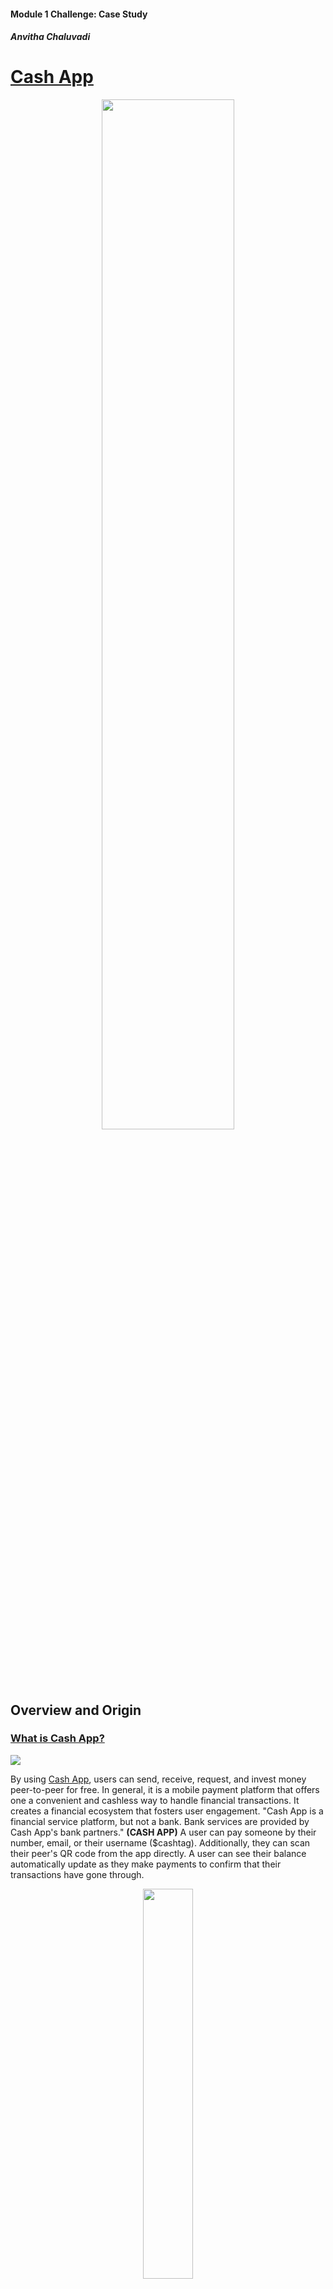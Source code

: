 #### Module 1 Challenge: Case Study
##### Anvitha Chaluvadi


# **[Cash App](https://cash.app/)** 



<p align="center">
 <img src ="https://hiswillrecords.com/wp-content/uploads/2022/03/CashApp-NuDILIGENCE.gif" width =65% height 30%=/>
 </p>

## Overview and Origin
### **<ins>What is Cash App?</ins>**
![](https://images.squarespace-cdn.com/content/v1/54107bc9e4b0f7682188312b/1517689855505-1PQU75BQNTUJUSJT4MOO/AD_v4.gif?format=1500w)

 
By using [Cash App](https://cash.app/), users can send, receive, request, and invest money peer-to-peer for free. In general, it is a mobile payment platform that offers one a convenient and cashless way to handle financial transactions. It creates a financial ecosystem that fosters user engagement. "Cash App is a financial service platform, but not a bank. Bank services are provided by Cash App's bank partners." **(CASH APP)** A user can pay someone by their number, email, or their username ($cashtag). Additionally, they can scan their peer's QR code from the app directly. A user can see their balance automatically update as they make payments to confirm that their transactions have gone through.


<p align="center">
<img src ="https://images.squarespace-cdn.com/content/v1/62f4893a27abcd6016069aca/1660267673265-5E60M9BOLKWESXMELVHR/image-asset.gif" width =40% height 30%=/>
</p>


Not only is Cash App used for personal transactions, you can also use it to send and receive stocks and bitcoin. **(TIME)** One can purchase stocks using one's funds in their Cash App balance. If there are insufficient funds in their Cash App balance, the remaining balance would be debited from their linked debit card. Additionally, stocks can be scheduled any time of the day (24/7), but would be completed during market hours. You can set up automatic purchases of stock every day, every week, or 2 times a week.**(CASH APP)**


<p align="center">
<img src ="https://images.squarespace-cdn.com/content/v1/62f4893a27abcd6016069aca/1660267706766-ZEFONB2M1XM0KZBECLTQ/image-asset.gif" width =60% height 30%=/>
</p>


Rather than dealing with the time-consuming nature and expensive fee of a bank. Cash App makes it easier for one to manage their money. The platform is easy to use and provides a user-friendly interface. It allows them to access their investments quickly and efficiently on the go. Also, it provides its users with a secure digital wallet to store their money.

Given its wide range of features and capabilities, Cash App is ideal tool for managing one's finances.


### **<ins>When was the company incorporated?</ins>**
 The company was incorporated on October 15, 2013. It was formerly known as Square Cash before it became Cash App. **(WIKI)**


### **<ins>Who are the founders of the company?</ins>**


Cash App is operated and developed by [Block Inc](https://block.xyz/). formerly known as Square Inc. It was officially renamed in December, 2021. It is based in San Francisco, California and it is "a leader in the financial technology industry"**(TIMES)**. Block Inc. and Cash App founders are Jack Dorsey and Jim McKelvey.**(WIKI)** Dorsey founded Block Inc. and McKelvey serves as the Chief Technology Officer at Block Inc. and Cash App. **(BITKAN)**
<p align="center">
<img src ="https://s29.q4cdn.com/628966176/files/design/nav_gif.gif" width =50% height 30%=/>
</p>


* Jack Dorsey
   * Dorsey is the CEO of Block Inc. Although, at the time, Dorsey owned Twitter, Cash App was not affiliated with it.
   * As an entrepreneur, Dorsey started his first company, Block Inc, it was a mobile-payments company that provided credit-card transaction devices and software. By 2012, it had over two million users.


* Jim McKelvey
   * McKelvey co-founded Block Inc. with Dorsey after he had trouble selling a $2,000 art piece from his studio. He also co-founded Twitter alongside Dorsey. He owns 5% of Block and has a net income of $270 million from selling Block shares.
   * As an entrepreneur, he has at least 7 companies that range from a CD cabinet maker to a glass blowing studio


Notable Staff:
* Keith Rabois:
Former COO/VP Engagement & Strategy Cash App


* Tom Kakuei:
Former VP Engineering & Engagement, now EVP Strategic Initiatives for Cash App.



### **<ins>How did the idea for the company (or project) come about?</ins>**

 The idea was created in 2013 during a company hackathon. It was developed with a purpose to make electronic payments between peers simple for things like splitting a bill at a restaurant or separating/sharing costs for an AirBnB rental.

The concept of cost splitting was not new given the presence of Venmo as well as Google’s P2P payments functionality. Square’s product was not that sophisticated when it was initially introduced. **(FINTECH TAKES)**

### **<ins>How is the company funded? How much funding have they received?</ins>**


Their income is derived from users withdrawing funds from the app to their linked bank accounts. **(WIKI UNDER FINANCES)**. Furthermore, Cash App primarily generates revenue by charging fees for transactions specific to businesses and individuals, such as subscription services and selling Bitcoin to customers. They offer 2 types of deposits to their users, which includes standard and instant. **(CASH APP WEBSITE)**


* Standard Deposit:
  * Free and can arrive 1-3 business says to their bank account.


* Instant Deposit:
  * 0.5%-1.75% fee (with a minimum fee of $0.25) and is instant to their debit card. Sending from a credit card would be subject to a 3% fee.


An additional revenue source is through its subscription services, such as Cash Cards. A Cash Card is a physical or digital debit card that allows users to make purchases directly linked to their Cash App balance instead of their bank balance. Cardholders also have the option to add the card to their Apple Wallet. 

<p align="center">
<img src ="https://images.squarespace-cdn.com/content/v1/54ceaa47e4b0b90ad0d67952/1114c834-5949-4b01-9bb1-a4b38c7dc692/2022Q1_B_Cash_Card_Animation_Line_Phase1_Customization_Light_MakeYourDebitCardYours_9x16.gif" width =40% height 30%=/>
</p>


Cash App's largest revenue generator is its Bitcoin segment. Not only is there a 1% to 4% in what Bitcoin exchanges and individuals pay for Bitcoin, but there is a service fee that is charged for selling Bitcoin to its customers. Cash App is able to generate additional revenue on the exchange it facilitates by factoring these differences into the price it offers its users. **(INVESTOPEDIA)**


Additionally, they received external funding from various investors. They have raised a total of $1.9 billion in funding, "which saw profits rise 27% and 15%, respectively, from a year earlier." **(BBN BLOOMBERG)**

![](images/ResultQ1.png)

## Business Activities

### **<ins>What specific financial problem is the company or project trying to solve?</ins>**

> “Our competitors have seen that, and definitely take advantage of the fact that we have a gap specifically in outbound sales,” Dorsey said at the bank’s global technology, media and communications conference. “And we’re figuring out more of a balance there, and not being so stubborn about being technology-first and -focused.” **(PAYMENT DIVE)**


Cash App and Block Inc. are expanding efforts to develop services that are more personalized and provide the general population with tools that allow them to make more informed decisions through AI. 

### **<ins>Who is the company's intended customer?  Is there any information about the market size of this set of customers?</ins>**
 
 Cash App initially developed its services tailoring it to teen demographic. However, today, minors and adults use the app. If a minor obtains permission from their parent(s), they gain expanded access and use features like direct deposit, bitcoin, and stocks. 
 
 Cash App is also more likely to be used by low-income consumers in the U.S. According to data from Pew Research Center, which was released in September of 2022, lower-income consumers comprised twice the share than of upper-income consumers using Cash App in the U.S., specifically by 36% to 18%. **(PAYMENT DIVE)**

 Additionally, Pew Research Center discovered the usage of users by age group.

* More Likely to use Cash App
 
    * 40% - 18 to 19 year olds
    * 30% - 49 years olds

* Less Likely to use Cash App

    * 19% - 50 to 64 year olds
    * 9% - 65+ years olds 

Cash App is available both in the U.S. and the U.K. When a user sends money between the U.K or the U.S., "Cash App will convert the payment from the origin currency to the destination currency based on the mid-market exchange rate at the time the payment is created" **(TIMES)**

Small businesses and entrepreneurs are another target population that utilize Cash App. They are able to connect with customers by sharing their Cash App QR code, $Cashtag (username), email, or phone number associated with their account. Businesses can be paid instantly through Cash App. A business account, Cash for Business, can be created for free and would not need any hardware to process business payments. However, there is a fee for business transactions. Accounts do not pay fees for instant deposits to a business's checking account. **(TIMES)**

### **<ins>What solution does this company offer that their competitors do not or cannot offer? (What is the unfair advantage they utilize?)</ins>**


Cash App beats its competitors by encouraging user loyalty and retention through its unique services. It also has a benefit by fostering relationships with its partner retailers, which provide users with exclusive deals and promotions. Overall, its reputation and user trust gives it a competitive edge over other competitors.


**Note:** A user can choose to save money on this platform through the "Money" tab. It allows them to set savings goals and track them.**(TIME)** Additionally, if a user has a Cash Card they can turn on the "Rounds Up" feature and save changes for a their purchase. Essentially, they can purchase items while putting money on the side. **(TIMES)**


### **<ins>Which technologies are they currently using, and how are they implementing them? (This may take a little bit of sleuthing–– you may want to search the company’s engineering blog or use sites like StackShare to find this information.)</ins>**

Cash App leverages several cutting-edge technologies to provide seamless and a secure user experience.

It utilizes state-of-the-art secure encryption algorithms to protect user data and their financial transactions. Cash App is a PCI Data Security (PCI-DSS) Level 1 compliant, which is the highest level of compliance and payment standards merchants can comply with to securely store, transmit, and process credit card information. **(CASH APP & ALL ABOUT COOKIES)** If users were to use public or private Wi-Fi or data (3G, 4G, etc.), then their data and sensitive information would be protected from unauthorized entities, as that information would be encrypted and sent securely to Cash App’s servers. As added protection, Cash App offers two-factor authentication.  

Not only does Cash App use encryption. It also utilizes cloud computing technology, like Google Cloud, and artificial intelligence (AI) research firm Dessa to strengthen "Cash App's existing solutions and drive innovation mechanisms to improve customer experience and increase accessibility to bank services." **(GOOGLE CLOUD)**. Machine learning (ML) technology can help with the enhancement of products in areas of customer engagement, risk management, and more. By acquiring Dessa, they not only further their machine learning abilities, but improve their products and pass on benefits to customers around the world. They can support the Dessa team and other Square product teams by continuing to hire top ML and AI talent. They also "opted to use Google Cloud AI and machine learning (ML) solutions and NVIDIA's graphic processing units (GPUs) to handle the immense compute demands of its applied AI efforts." Essentially, they would be able to handle the large volume of transactions and user requests, ensuring a smooth and uninterrupted user experience. In turn, Block Inc.’s data scientist would be able to conduct data-heavy, processing-intensive initiatives. 

Another technology that Cash App uses is near-field communication (NFC). NFC enables users to make contactless payments by simply tapping their smartphones or their Cash Cards against payment terminals/readers, offering a convenient method for in-person transactions. **(CASHAPP)**


<p align="center">
<img src ="https://images.squarespace-cdn.com/content/v1/54107bc9e4b0f7682188312b/1517598109280-XR9J84QSL555UZRK3FZW/apple_pay2.gif?format=1500w" width =40% height 30%=/>
</p>



Cash App utilizes and leverages these technologies to provide a seamless payment experience for its users.




## Landscape

### **<ins> What domain of the financial industry is the company in?</ins>**

Cash App is in the mobile payment services domain in the financial industry. **(WIKI)**

### **<ins> What have been the major trends and innovations of this domain over the last 5–10 years?</ins>**



### **<ins>What are the other major companies in this domain?</ins>**
    
 <p align="center">
 <img src ="https://cdn.dribbble.com/users/954572/screenshots/19914708/paypal-gif.gif" width =40% height 10%=/>
 </p>

 * [PayPal](https://www.paypal.com/) 
   * PayPal is an online payment platform that allows users to send and receive money around the world. PayPal facilitates the ability to make purchases online with participating stores when you link to your bank account through a credit or debit card. PayPal also possesses the role of middleman between your bank and merchants to keep you payment information secure. **(BANKRATE)** Additionally, you can use PayPal to securely send money to friends and family, and receive money from others. 

 <p align="center">
 <img src ="https://images.squarespace-cdn.com/content/v1/5afb255af7939254dd798bfd/1551923433422-R90BGJXE14358ITA4DRM/trip.gif" width =40% height 10%=/>
 </p>
 
 * [Venmo](https://venmo.com/) 
   * Venmo is a mobile app that makes peer-to-peer money transfers simple and inexpensive or free. Venmo is mobile-only, preventing users from sending or receiving payments on a website or computer; Users can also use the app such purposes. Venmo’s goal is to help those who need assistance with splitting checks and other similar situations. You can also use it to request money from people.  

 <p align="center">
 <img src ="https://mybank.com/wp-content/uploads/Intro_Zelle_GIF_NightOut_Q221.gif" width =40% height 10%=/>
 </p>
 
 * [Zelle](https://www.zellepay.com/)
   * Zelle is a peer-to-peer payment service, allowing users to digitally send money to each other. Over 1,000 banks and credit unions are partnered with Zelle. This service is also automatically included with the institution’s app. Zelle works by linking your checking or savings account and transferring money to another U.S. bank account. Neither payer or payee need to be in the same financial institution as long as it has Zelle. Users can send money from the institution’s app or the Zelle app; that money is automatically deposited within minutes into the recipient’s bank account that they linked to their Zelle account; there are no fees. However, it does not work with business debit cards, credit cards, international accounts, and gift cards. Some banks may allow you to set up a Zelle business account, but the bank might charge a small fee using Zelle; also, consumers need to have Zelle in order to make payments.  

<p align="center">
 <img src ="https://cdn.dribbble.com/users/541128/screenshots/3349890/applepay_dribbble.gif" width =40% height 10%=/>
 </p>

 * [Apple Pay](https://www.apple.com/apple-pay/)
   * Apple Pay provides a secure and an efficient way to make payments on any Apple device. Apple pay can also be used in iMessages for a business or extension. Users can quickly and securely provide payment, shipping, and contact information to check out. It is faster than other payment methods and checkout can be done by a single touch. Customers can complete their purchase from simply clicking the "Buy with Apple Pay'' button.
        

<p align="center">
 <img src ="https://mir-s3-cdn-cf.behance.net/project_modules/max_316/d3dfcc105578543.606330d2c89de.gif" width =40% height 10%=/>
 </p>

 * [Google Pay](https://pay.google.com/about/)
   * Google Pay is a mobile wallet and is most accessible for Android. You can use Google Pay to pay for items when you check out online, making purchases in-store, paying in-app purchases, or sending and receiving payments from others. When someone pays a user or receives cash-back rewards, the user's money is stored in their account balance, which can then be transferred into their bank account. You can also send and request money using the mobile app. Also, you can use it to split a bill. In order to pay someone, you have to add money into your Google Pay Account. 
       


## Results

* What has been the business impact of this company so far?


### **<ins> What are some of the core metrics that companies in this domain use to measure success? How is your company performing, based on these metrics?</ins>**

* Financial measures and key metrics they utilize: 
   * Gross Payment Value (GPV)
   * Adjusted EBITDA
   * Adjusted Net Income (Loss)
   * Diluted Adjusted Net Income(Loss) Per Share (Adjusted EPS)
   * Adjusted Operation Income (Loss)
   * Adjusted Operating Income (Loss) margin
   * constant currency
   * Adjusted Free Cash Flow
   * non-GAAP operating expenses as well as other measures defined in this letter such as measures excluding bitcoin revenue, measures excluding gross profit contributions from our BNPL platform, and measures excluding PPP loan forgiveness gross profit. 


* How is your company performing relative to competitors in the same domain?


## Recommendations

* If you were to advise the company, what products or services would you suggest they offer? (This could be something that a competitor offers, or use your imagination!)
  
  Cash App should work on international transfers like Venmo.


* Why do you think that offering this product or service would benefit the company?

The international transfers will increase their client base and inturn their profits. 

* What technologies would this additional product or service utilize?

This could be done by using or adding an internatinal currency exchange feature in their app. 

* Why are these technologies appropriate for your solution?

Adding international currency exchange feature will make it easier for clients to transfer money outside of the U.S. to all other countries in the world. 
## Resources
* Overview and Origin

[Wikipedia - Cash App](https://en.wikipedia.org/wiki/Cash_App)

[Forbes - What is Cash Ap and How Does Tt Work?](https://www.forbes.com/advisor/money-transfer/what-is-cash-app/)

[BITKAN - Who are the Founder of Cash App? What Does Cash App Look Like?](https://bitkan.com/learn/who-are-the-founders-of-cash-app-what-does-cash-app-look-like-11714)
 (Q3)

[TIMES - What is Cash App and How Does It Work?](https://time.com/personal-finance/article/what-is-cash-app/#:~:text=It%20was%20launched%20in%202013,fees%20that%20usually%20accompany%20banking.) (Q1)

[Fintech Takes - Cash App is Culture](https://newsletter.fintechtakes.com/p/cash-app ) (Q4)

[Cash App - Cash Out Speed Options](https://cash.app/help/us/en-us/3073-cash-out-speed-options#:~:text=Cash%20App%20offers%20standard%20deposits,instantly%20to%20your%20debit%20card.) (Q5).

[BBN Bloomberg - Block Soars on Boosted Adjusted Profit Outlook as Cash App Grows](https://www.bnnbloomberg.ca/block-soars-on-boosted-adjusted-profit-outlook-as-cash-app-grows-1.1993336)
 (Q5)
 
[Block Q3 2023 Shareholder Letter](https://s29.q4cdn.com/628966176/files/doc_financials/2023/q3/Block_3Q23_Shareholder-Letter.pdf) (Q5)

 [Investopedia - How Cash App Makes Money](https://www.investopedia.com/articles/company-insights/090916/how-square-cash-works-and-makes-money-sq.asp#:~:text=as%20an%20example.-,Cash%20App's%20Financials,and%20selling%20Bitcoin%20to%20customers.) (Q5)



* Business Activities

[Payment Dive - Cash App Pursues Older, Affluent Customers](https://www.paymentsdive.com/news/cash-app-older-affluent-customers-block-jack-dorsey-square-clover-toast-payments/651114/#:~:text=By%20age%20group%2C%20nearly%2040,who%20used%20it%2C%20Pew%20discovered.) (Q2)

[Oberlo - How Many People Use Cash App](https://www.oberlo.com/statistics/how-many-people-use-cash-app) (Q2)

[FourWeekMBA - How Does Cash App Make Money](https://fourweekmba.com/how-does-cash-app-make-money/#:~:text=Competitive%20Advantage&text=%E2%80%93%20Positions%20Cash%20App%20as%20a,provide%20exclusive%20deals%20and%20promotions.) (Q3)

[Google Cloud - Cash App uses Google Cloud to power mobile payments innovation and research](https://cloud.google.com/blog/products/ai-machine-learning/cash-app-uses-google-cloud-ai-nivida-gpus-to-power-mobile-payments) (Q4)

[Square - Welcoming the Dessa Team to Square](https://squareup.com/us/en/press/dessa-joins-square) (Q4)

[Cash App - Cash App Security](https://cash.app/help/us/en-us/5144-cash-app-security#:~:text=Cash%20App%20is%20PCI%20Data,as%203G%2C%204G%20and%20EDGE.) (Q4)

[All About COOKIES - How To Protect Yourself Against Cash App Scams](https://allaboutcookies.org/cash-app-scams#:~:text=Cash%20App%20uses%20encryption%20and,app%20offers%20two%2Dfactor%20authentication.) (Q4)

* Landscape

[Bankrate - What is PayPal? A complete guide](https://www.bankrate.com/finance/credit-cards/guide-to-using-paypal/) (Q3)

[Bankrate - Guide to using Venmo](https://www.bankrate.com/finance/credit-cards/how-to-use-venmo/) (Q3)

[Bankrate - How to use Zelle: A beginner’s guide to digital payments](https://www.bankrate.com/banking/checking/how-to-use-zelle-beginners-guide-to-digital-payments/) (Q3)

[Apple Developer - Apple Pay](https://developer.apple.com/apple-pay/) (Q3)

[Intuit Credit Karma - What is Google Pay and how does it work?](https://www.creditkarma.com/money/i/what-is-google-pay) (Q3)

* Results
* Recommendations

